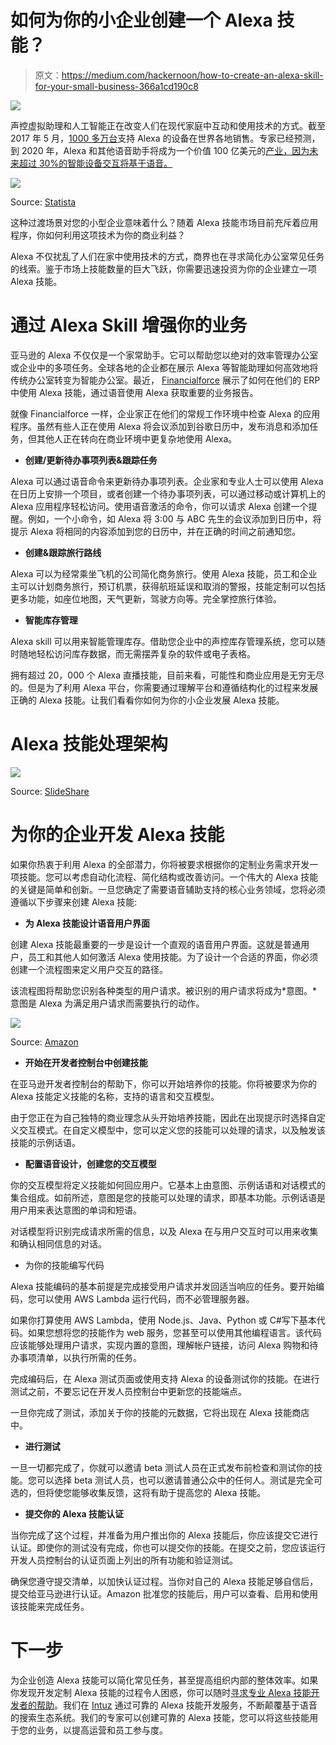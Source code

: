 # 如何为你的小企业创建一个 Alexa 技能？

> 原文：<https://medium.com/hackernoon/how-to-create-an-alexa-skill-for-your-small-business-366a1cd190c8>

![](img/548ca9bb66081ce185105d4940cc13fd.png)

声控虚拟助理和人工智能正在改变人们在现代家庭中互动和使用技术的方式。截至 2017 年 5 月，[1000 多万台](https://www.geekwire.com/2017/amazon-passes-10m-alexa-powered-echo-devices-sold-survey-says-with-more-models-on-the-way/)支持 Alexa 的设备在世界各地销售。专家已经预测，到 2020 年，Alexa 和其他语音助手将成为一个价值 100 亿美元的[产业，因为未来超过 30%的智能设备交互将基于语音。](https://www.cnbc.com/2017/03/10/amazon-alexa-voice-assistan-could-be-a-10-billion-mega-hit-by-2020-research.html)

![](img/46eb54d73d9b074f2fb65a81694ccdba.png)

Source: [Statista](https://www.statista.com/chart/8304/alexa-skills/)

这种过渡场景对您的小型企业意味着什么？随着 Alexa 技能市场目前充斥着应用程序，你如何利用这项技术为你的商业利益？

Alexa 不仅扰乱了人们在家中使用技术的方式，商界也在寻求简化办公室常见任务的线索。鉴于市场上技能数量的巨大飞跃，你需要迅速投资为你的企业建立一项 Alexa 技能。

# **通过 Alexa Skill 增强你的业务**

亚马逊的 Alexa 不仅仅是一个家常助手。它可以帮助您以绝对的效率管理办公室或企业中的多项任务。全球各地的企业都在展示 Alexa 等智能助理如何高效地将传统办公室转变为智能办公室。最近， [Financialforce](https://www.financialforce.com/blog/amazon-echo-meet-financialforce-erp/) 展示了如何在他们的 ERP 中使用 Alexa 技能，通过语音使用 Alexa 获取重要的业务报告。

就像 Financialforce 一样，企业家正在他们的常规工作环境中检查 Alexa 的应用程序。虽然有些人正在使用 Alexa 将会议添加到谷歌日历中，发布消息和添加任务，但其他人正在转向在商业环境中更复杂地使用 Alexa。

*   **创建/更新待办事项列表&跟踪任务**

Alexa 可以通过语音命令来更新待办事项列表。企业家和专业人士可以使用 Alexa 在日历上安排一个项目，或者创建一个待办事项列表，可以通过移动或计算机上的 Alexa 应用程序轻松访问。使用语音激活的命令，你可以请求 Alexa 创建一个提醒。例如，一个小命令，如 Alexa 将 3:00 与 ABC 先生的会议添加到日历中，将提示 Alexa 将相同的内容添加到您的日历中，并在正确的时间之前通知您。

*   **创建&跟踪旅行路线**

Alexa 可以为经常乘坐飞机的公司简化商务旅行。使用 Alexa 技能，员工和企业主可以计划商务旅行，预订机票，获得航班延误和取消的警报，技能定制可以包括更多功能，如座位地图，天气更新，驾驶方向等。完全掌控旅行体验。

*   **智能库存管理**

Alexa skill 可以用来智能管理库存。借助您企业中的声控库存管理系统，您可以随时随地轻松访问库存数据，而无需摆弄复杂的软件或电子表格。

拥有超过 20，000 个 Alexa 直播技能，目前来看，可能性和商业应用是无穷无尽的。但是为了利用 Alexa 平台，你需要通过理解平台和遵循结构化的过程来发展正确的 Alexa 技能。让我们看看你如何为你的小企业发展 Alexa 技能。

# **Alexa 技能处理架构**

![](img/c76adaf5c2aee742f95e4b763a9c2ea6.png)

Source: [SlideShare](https://www.slideshare.net/AmazonWebServices/creating-iot-solutions-with-serverless-architecture-alexa)

# **为你的企业开发 Alexa 技能**

如果你热衷于利用 Alexa 的全部潜力，你将被要求根据你的定制业务需求开发一项技能。您可以考虑自动化流程、简化结构或改善访问。一个伟大的 Alexa 技能的关键是简单和创新。一旦您确定了需要语音辅助支持的核心业务领域，您将必须遵循以下步骤来创建 Alexa 技能:

*   **为 Alexa 技能设计语音用户界面**

创建 Alexa 技能最重要的一步是设计一个直观的语音用户界面。这就是普通用户，员工和其他人如何激活 Alexa 使用技能。为了设计一个合适的界面，你必须创建一个流程图来定义用户交互的路径。

该流程图将帮助您识别各种类型的用户请求。被识别的用户请求将成为*意图。*意图是 Alexa 为满足用户请求而需要执行的动作。

![](img/655f38e3d8653deca72f55d7f47ed526.png)

Source: [Amazon](https://developer.amazon.com/designing-for-voice/what-users-say/)

*   **开始在开发者控制台中创建技能**

在亚马逊开发者控制台的帮助下，你可以开始培养你的技能。你将被要求为你的 Alexa 技能定义技能的名称，支持的语言和交互模型。

由于您正在为自己独特的商业理念从头开始培养技能，因此在出现提示时选择自定义交互模式。在自定义模型中，您可以定义您的技能可以处理的请求，以及触发该技能的示例话语。

*   **配置语音设计，创建您的交互模型**

你的交互模型将定义技能如何回应用户。它基本上由意图、示例话语和对话模式的集合组成。如前所述，意图是您的技能可以处理的请求，即基本功能。示例话语是用户用来表达意图的单词和短语。

对话模型将识别完成请求所需的信息，以及 Alexa 在与用户交互时可以用来收集和确认相同信息的对话。

*   为你的技能编写代码

Alexa 技能编码的基本前提是完成接受用户请求并发回适当响应的任务。要开始编码，您可以使用 AWS Lambda 运行代码，而不必管理服务器。

如果你打算使用 AWS Lambda，使用 Node.js、Java、Python 或 C#写下基本代码。如果您想将您的技能作为 web 服务，您甚至可以使用其他编程语言。该代码应该能够处理用户请求，实现内置的意图，理解帐户链接，访问 Alexa 购物和待办事项清单，以执行所需的任务。

完成编码后，在 Alexa 测试页面或使用支持 Alexa 的设备测试你的技能。在进行测试之前，不要忘记在开发人员控制台中更新您的技能端点。

一旦你完成了测试，添加关于你的技能的元数据，它将出现在 Alexa 技能商店中。

*   **进行测试**

一旦一切都完成了，你就可以邀请 beta 测试人员在正式发布前检查和测试你的技能。您可以选择 beta 测试人员，也可以邀请普通公众中的任何人。测试是完全可选的，但将使您能够收集反馈，这将有助于提高您的 Alexa 技能。

*   **提交你的 Alexa 技能认证**

当你完成了这个过程，并准备为用户推出你的 Alexa 技能后，你应该提交它进行认证。即使你的测试没有完成，你也可以提交你的技能。在提交之前，您应该运行开发人员控制台的认证页面上列出的所有功能和验证测试。

确保您遵守提交清单，以加快认证过程。当你对自己的 Alexa 技能足够自信后，提交给亚马逊进行认证。Amazon 批准您的技能后，用户可以查看、启用和使用该技能来完成任务。

# 下一步

为企业创造 Alexa 技能可以简化常见任务，甚至提高组织内部的整体效率。如果你发现开发定制 Alexa 技能的过程令人困惑，你可以随时[寻求专业 Alexa 技能开发者的帮助](https://www.intuz.com/contactus?utm_source=Medium&utm_medium=Hackernoon_Alexa&utm_campaign=HackerNoon_AlexaSkill)。我们在 [Intuz](https://www.intuz.com/?utm_source=Medium&utm_medium=Hackernoon_Alexa&utm_campaign=HackerNoon_AlexaSkill) 通过可靠的 Alexa 技能开发服务，不断颠覆基于语音的搜索生态系统。我们的专家可以创建可靠的 Alexa 技能，您可以将这些技能用于您的业务，以提高运营和员工参与度。